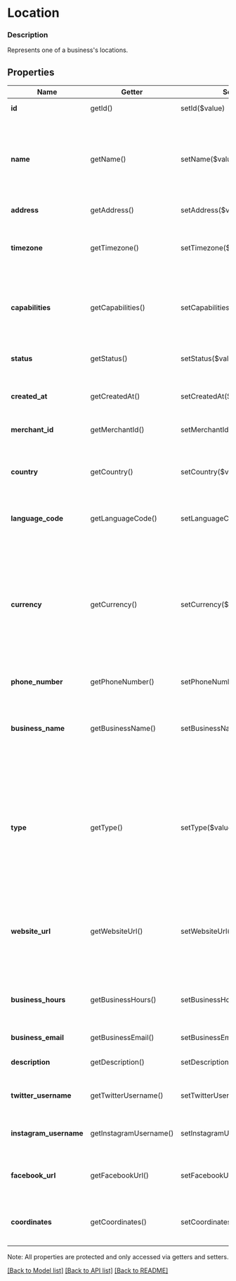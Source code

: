# Location

### Description

Represents one of a business's locations.

## Properties
Name | Getter | Setter | Type | Description | Notes
------------ | ------------- | ------------- | ------------- | ------------- | -------------
**id** | getId() | setId($value) | **string** | The location&#39;s unique ID. | [optional] 
**name** | getName() | setName($value) | **string** | The location&#39;s name. Location names are set by the account owner and displayed in the dashboard as the location&#39;s nickname | [optional] 
**address** | getAddress() | setAddress($value) | [**\SquareConnect\Model\Address**](Address.md) | The location&#39;s physical address. | [optional] 
**timezone** | getTimezone() | setTimezone($value) | **string** | The [IANA Timezone Database](https://www.iana.org/time-zones) identifier for the location&#39;s timezone. | [optional] 
**capabilities** | getCapabilities() | setCapabilities($value) | **string[]** | Indicates which Square features are enabled for the location. See [LocationCapability](#type-locationcapability) for possible values | [optional] 
**status** | getStatus() | setStatus($value) | **string** | The location&#39;s status See [LocationStatus](#type-locationstatus) for possible values | [optional] 
**created_at** | getCreatedAt() | setCreatedAt($value) | **string** | The time when the location was created, in RFC 3339 format. | [optional] 
**merchant_id** | getMerchantId() | setMerchantId($value) | **string** | The identifier of the merchant that owns the location. | [optional] 
**country** | getCountry() | setCountry($value) | **string** | The location&#39;s country, in ISO 3166-1-alpha-2 format. See [Country](#type-country) for possible values | [optional] 
**language_code** | getLanguageCode() | setLanguageCode($value) | **string** | The language associated with the location in [BCP 47 format](https://tools.ietf.org/html/bcp47#appendix-A). | [optional] 
**currency** | getCurrency() | setCurrency($value) | **string** | The currency used for all transactions at this location, specified in __ISO 4217 format__. For example, the currency for a location processing transactions in the United States is &#39;USD&#39;. See [Currency](#type-currency) for possible values | [optional] 
**phone_number** | getPhoneNumber() | setPhoneNumber($value) | **string** | The location&#39;s phone_number. | [optional] 
**business_name** | getBusinessName() | setBusinessName($value) | **string** | The location&#39;s business_name which is shown to its customers. For example, this is the name printed on its customer&#39;s receipts. | [optional] 
**type** | getType() | setType($value) | **string** | The location&#39;s type, as set by the account owner in the Square dashboard. Typically used to indicate whether or not the location object represents a physical space like a building or mall space. See [LocationType](#type-locationtype) for possible values | [optional] 
**website_url** | getWebsiteUrl() | setWebsiteUrl($value) | **string** | The location&#39;s website, as set by the account owner in the Square dashboard.  Default: none; only exists if explicitly set. | [optional] 
**business_hours** | getBusinessHours() | setBusinessHours($value) | [**\SquareConnect\Model\BusinessHours**](BusinessHours.md) | The hours of operation for a business location.  Default: none; only exists if explicitly set. | [optional] 
**business_email** | getBusinessEmail() | setBusinessEmail($value) | **string** | The email of the location. | [optional] 
**description** | getDescription() | setDescription($value) | **string** | The business description of the location. | [optional] 
**twitter_username** | getTwitterUsername() | setTwitterUsername($value) | **string** | The Twitter username of the location without the &#39; | [optional] 
**instagram_username** | getInstagramUsername() | setInstagramUsername($value) | **string** | The Instagram username of the location without the &#39; | [optional] 
**facebook_url** | getFacebookUrl() | setFacebookUrl($value) | **string** | The Facebook profile URL of the location. The URL should begin with &#39;facebook.com/&#39;. | [optional] 
**coordinates** | getCoordinates() | setCoordinates($value) | [**\SquareConnect\Model\Coordinates**](Coordinates.md) | The physical coordinates (latitude and longitude) of the location. | [optional] 

Note: All properties are protected and only accessed via getters and setters.

[[Back to Model list]](../../README.md#documentation-for-models) [[Back to API list]](../../README.md#documentation-for-api-endpoints) [[Back to README]](../../README.md)

